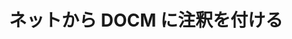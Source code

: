 ---
############################# Static ############################
layout: "auto-gen-annotation"

############################# Head ############################
head_title: "Net DOCM 注釈 API C# で注釈を付ける"
head_description: "DOCM、画像、図面、ドキュメント ファイル形式から一般的な注釈タイプを作成して注釈を付けるための Net API。"

############################# Header ############################
title: "ネットから DOCM に注釈を付ける"
description: ""
bg_image: "https://cms.admin.containerize.com/templates/aspose/App_Themes/V3/images/bg/header1.png"
bg_overlay: false
button:
    enable: true
    icon: "fas fa-arrow-down"
    label: "無料トライアルをダウンロード"
    link: "https://downloads.groupdocs.com/annotation/net"

############################# About ############################
about:
    enable: true
    title: "Net API の GroupDocs.Annotation について"
    content: |
        GroupDocs.Annotation for Net API は、Mac、Windows、または Ubuntu 上の PDF、Word、その他のドキュメントに注釈を追加できるライブラリです。 [GroupDocs.Annotation for Net](/annotation/net) は、画像やその他のさまざまなドキュメントからの注釈の作成、追加、編集、削除、抽出、エクスポートを包括的にサポートする注釈管理用のネイティブ Net API です。サポートされているドキュメント形式の完全なリストは、この[ページ](https://docs.groupdocs.com/annotation/net/supported-document-formats/)で確認できます。
        このライブラリを使用すると、DOCM ドキュメントだけでなく、Word、Excel、PowerPoint、Outlook 電子メール、Visio、Adobe、OpenDocument、OpenOffice、Photoshop、AutoCad など、他の多くのタイプのドキュメントでも作業できます。
        GroupDocs.Annotation for Net API を使用すると、新しいメモの作成と追加、注釈の編集、コメントや注釈の抽出、ドキュメントからの削除が可能になります。このライブラリは、テキスト、ポリライン、エリア、下線、点、透かし、矢印、楕円、テキスト置換、距離、テキスト フィールド、PDF、HTML、Microsoft Word ドキュメント、スプレッドシート、図、プレゼンテーション、図面、画像、その他多くのファイル形式。
        例 (以下を参照) は、DOCM ドキュメントの操作を示しています。この例では、GroupDocs.Annotation を使用する方法の主な手順を確認できます。ライセンスを設定し、操作したいドキュメントを開き、注釈を追加し、要件に従って注釈プロパティを設定し、結果を必要な場所に保存します。また、サポートされている機能の詳細については、[github ページ](https://github.com/groupdocs-annotation/GroupDocs.Annotation-for-.NET) または製品 [ドキュメント](https://docs.groupdocs.com/annotation/net/getting-started/)。

############################# Steps ############################
howTo_Add:
steps_Add:
    enable: true
    title_left: "Net で DOCM に注釈を追加する手順"
    content_left: |
        [GroupDocs.Annotation](/annotation/net/) これにより、ネット開発者は、いくつかの簡単な手順を実装するだけで、ネットベースのアプリケーション内の DOCM ファイルにさまざまな注釈タイプを簡単に追加できます。
        *   コメントと日付を含む Reply オブジェクトを作成します。
        *   AreaAnnotation オブジェクトを作成し、エリア オプションを設定し、応答を追加します。
        *   Annotator オブジェクトを作成し、領域の注釈を追加します。
        *   出力ファイルを保存します。
    title_right: "システム要求"
    content_right: |
        Net API の GroupDocs.Annotation は、すべての主要なプラットフォームとオペレーティング システムでサポートされています。以下のコードを実行する前に、次の前提条件がシステムにインストールされていることを確認してください。
        *   オペレーティング システム: Microsoft Windows、Linux、MacOS
        *   開発環境: Visual Studio、Xamarin、MonoDevelop
        *   フレームワーク: .NET Framework、.NET Standard、.NET Core、Mono
        *   [NuGet](https://www.nuget.org/packages/groupdocs.annotation) から .NET 用の GroupDocs.Annotation の最新バージョンをダウンロードします。

############################# Preview ############################
preview_Add:
    enable: true
    title: 注釈のプレビューとコードサンプル
    content: |
        ![Annotation preview image](https://docs.groupdocs.com/annotation/java/images/add-text-field-annotation.png)
    code: |
        ```cs
        //Add text field annotation to the document from local disk
        using (Annotator annotator = new Annotator("input.bmp"))
        {
            TextFieldAnnotation textField = new TextFieldAnnotation
            {
                BackgroundColor = 65535,
                Box = new Rectangle(100, 100, 100, 100),
                CreatedOn = DateTime.Now,
                Text = "Some text",
                FontColor = 65535,
                FontSize = 12,
                Message = "This is text field annotation",
                Opacity = 0.7,
                PageNumber = 0,
                PenStyle = PenStyle.Dot,
                PenWidth = 3,
                FontFamily = "Arial",
                TextHorizontalAlignment = HorizontalAlignment.Center,
                Replies = new List
                {
                    new Reply
                    {
                        Comment = "First comment",
                        RepliedOn = DateTime.Now
                    },
                    new Reply
                    {
                        Comment = "Second comment",
                        RepliedOn = DateTime.Now
                    }
                }
            };
            annotator.Add(textField);
            annotator.Save("result.bmp");
        }
        ```

############################# Steps ############################
howTo_Remove:
steps_Remove:
    enable: true
    title_left: "Net の DOCM から注釈を削除する手順"
    content_left: |
        [GroupDocs.Annotation](/annotation/net/) これにより、ネット開発者は、いくつかの簡単な手順を実装することで、ネットベースのアプリケーション内の DOCM ファイルから注釈の詳細を簡単に削除できるようになります。
        *   コメントと日付を含む Reply オブジェクトを作成します。
        *   SaveOptions オブジェクトをインスタンス化し、AnnotationTypes = AnnotationType.None を設定します。
        *   結果のドキュメント パスまたはストリームと SaveOptions オブジェクトを使用して save メソッドを呼び出します。

############################# Preview ############################
preview_Remove:
    enable: true
    code: |
        ```cs
        // 1- How to remove annotation from document using annotation index
        
        using (Annotator annotator = new Annotator("result.bmp"))
        {
            annotator.Remove(0);
            annotator.Save("removed.bmp");
        }
        
        // 2- How to remove annotation from document using annotation object
        
        using (Annotator annotator = new Annotator("result.bmp"))
        {
            var tmp = annotator.Get();
            annotator.Remove(tmp[0]);
            annotator.Save("removed.bmp");
        }
        
        // 3- How to remove some annotations from document using list of ID’s
        
        using (Annotator annotator = new Annotator("result.bmp"))
        {
            var idList = new List{1, 2, 3};
            annotator.Remove(idList);
            annotator.Save("removed.bmp");
        }
        
        // 4- How to remove some annotations from document using list of annotations
        
        using (Annotator annotator = new Annotator("result.bmp"))
        {
            var tmp = annotator.Get();
            annotator.Remove(tmp);
            annotator.Save("removed.bmp");
        }
        ```

############################# Steps ############################
howTo_Edit:
steps_Edit:
    enable: true
    title_left: "Net で DOCM から注釈を編集する手順"
    content_left: |
        [GroupDocs.Annotation](/annotation/net/) これにより、ネット開発者は、いくつかの簡単な手順を実装することで、ネットベースのアプリケーション内の DOCM ファイルからさまざまな注釈プロパティを簡単に更新できるようになります。
        *   ImportAnnotations = true でインスタンス化された LoadOptions を使用して、入力ドキュメント パスまたはストリームを使用して Annotator オブジェクトをインスタンス化します。
        *   AnnotationBase 実装を作成し、存在するアノテーションの ID (その ID を持つアノテーションが見つからない場合は何も変更されません) またはアノテーションのパス リスト (存在するすべてのアノテーションが削除されます) を設定します。
        *   渡されたアノテーションを使用して Annotator オブジェクトの update メソッドを呼び出します。
        *   結果のドキュメント パスまたはストリームと SaveOptions オブジェクトを使用して save メソッドを呼び出します。

############################# Preview ############################
preview_Edit:
    enable: true
    code: |
        ```cs
        // open annotated document
        using (Annotator annotator = new Annotator("result.bmp"))
        {
            //assuming we are going to change some properties of existing annotation
                AreaAnnotation updated = new AreaAnnotation
                    {
                            // It's important to set existed annotation Id
                            Id = 1,
                            BackgroundColor = 255,
                            Box = new Rectangle(0, 0, 50, 200),
                            CreatedOn = DateTime.Now,
                            Message = "This is updated annotation",
                            Replies = new List
                            {
                                new Reply
                                {
                                    Comment = "Updated first comment",
                                    RepliedOn = DateTime.Now
                                },
                                new Reply
                                {
                                    Comment = "Updated second comment",
                                    RepliedOn = DateTime.Now
                                }
                            }
                        };
                // update annotation
                annotator.Update(updated);
                annotator.Save("result.bmp");
        }
        ```

############################# Steps ############################
howTo_Extract:
steps_Extract:
    enable: true
    title_left: "Net の DOCM から注釈を抽出する手順"
    content_left: |
        [GroupDocs.Annotation](/annotation/net/) これにより、ネット開発者は、いくつかの簡単な手順を実装することで、ネットベースのアプリケーション内のドキュメントに注釈を付けたり、DOCM ファイルから注釈情報を抽出したりすることが簡単になります。
        *   コメントと日付を含む Reply オブジェクトを作成します。
        *   LoadOptions オブジェクトをインスタンス化し、true 引数を指定して SetImportAnnotations を呼び出します。
        *   List型の変数を定義します。
        *   get メソッドを呼び出し、結果を上記の変数に返します。

############################# Preview ############################
preview_Extract:
    enable: true
    code: |
        ```cs
        // for using this example input file ("annotated.bmp") must be with annotations
        using (Annotator annotator = new Annotator("annotated.bmp"))
        {
            List annotations = annotator.Get();
            XmlSerializer formatter = new XmlSerializer(typeof(List));
            using (FileStream fs = new FileStream("annotations.xml", FileMode.Create))
            {
                fs.SetLength(0);
                formatter.Serialize(fs, annotations);
            }
        }
        ```

############################# Demos ############################
demos:
    enable: true
    title: "ドキュメントや画像に注釈を追加、削除、編集、抽出するライブデモ"
    content: |
        [GroupDocs.Annotation Live Demos](https://products.groupdocs.app/annotation/family) Web サイトにアクセスして、今すぐ DOCM ファイルに注釈を追加、削除、編集、抽出します。 ライブデモには次のようなメリットがあります

############################# About Formats ############################
about_formats:
    enable: true
    format:
        # format loop
        - icon: "far fa-file-docm"
          title: "DOCM ファイル形式について"
          content: |
            DOCM ファイルは、マクロを実行する機能を備えた Microsoft Word 2007 以降で生成されたドキュメントです。 DOCX ファイル形式に似ていますが、マクロを実行できる点が DOCX とは異なります。 DOCX と同様に、DOCM ファイルにはテキスト、画像、表、図形、チャート、その他のコンテンツを保存できます。マクロを実行する機能により、タスクを自動的に完了するために記録されたアクションの形式で一連のコマンドを実行することで、時間を節約することが容易になります。 。 DOCM ファイルは、Microsoft Word 2007 以降で開いて編集できます。

          link: "https://docs.fileformat.com/image/docm/"

############################# More Formats ############################
more_formats:
    enable: true
    title: "他の一般的なドキュメント形式の使用"
    content: |
        以下に示すように、いくつかの一般的なファイル形式から注釈プロパティを更新します。
    format:
        # format loop
        - name: "Annotate PDF document"
          link: "https://products.groupdocs.com/annotation/net/pdf/"
          description: "Adobe Portable Document Format"

        # format loop
        - name: "Annotate DOC document"
          link: "https://products.groupdocs.com/annotation/net/doc/"
          description: "Microsoft Word Document"

        # format loop
        - name: "Annotate DOCM document"
          link: "https://products.groupdocs.com/annotation/net/docm/"
          description: "Microsoft Word Macro-Enabled Document"

        # format loop
        - name: "Annotate DOCX document"
          link: "https://products.groupdocs.com/annotation/net/docx/"
          description: "Microsoft Word Open XML Document"

        # format loop
        - name: "Annotate DOT document"
          link: "https://products.groupdocs.com/annotation/net/dot/"
          description: "Microsoft Word Document Template"

        # format loop
        - name: "Annotate DOTX document"
          link: "https://products.groupdocs.com/annotation/net/dotx/"
          description: "Word Open XML Document Template"

        # format loop
        - name: "Annotate RTF document"
          link: "https://products.groupdocs.com/annotation/net/rtf/"
          description: "Rich Text Document"

        # format loop
        - name: "Annotate ODT document"
          link: "https://products.groupdocs.com/annotation/net/odt/"
          description: "Open Document Text"

        # format loop
        - name: "Annotate XLS document"
          link: "https://products.groupdocs.com/annotation/net/xls/"
          description: "Microsoft Excel Binary File Format"

        # format loop
        - name: "Annotate XLSX document"
          link: "https://products.groupdocs.com/annotation/net/xlsx/"
          description: "Microsoft Excel Open XML Spreadsheet"

        # format loop
        - name: "Annotate XLSM document"
          link: "https://products.groupdocs.com/annotation/net/xlsm/"
          description: "Microsoft Excel Macro-Enabled Spreadsheet"

        # format loop
        - name: "Annotate XLSB document"
          link: "https://products.groupdocs.com/annotation/net/xlsb/"
          description: "Microsoft Excel Binary Worksheet"

        # format loop
        - name: "Annotate ODS document"
          link: "https://products.groupdocs.com/annotation/net/ods/"
          description: "Open Document Spreadsheet"

        # format loop
        - name: "Annotate PPT document"
          link: "https://products.groupdocs.com/annotation/net/ppt/"
          description: "PowerPoint Presentation"

        # format loop
        - name: "Annotate PPTX document"
          link: "https://products.groupdocs.com/annotation/net/pptx/"
          description: "PowerPoint Open XML Presentation"

        # format loop
        - name: "Annotate PPSX document"
          link: "https://products.groupdocs.com/annotation/net/ppsx/"
          description: "PowerPoint Open XML Slide Show"

        # format loop
        - name: "Annotate POTM document"
          link: "https://products.groupdocs.com/annotation/net/potm/"
          description: "Microsoft PowerPoint Template"

        # format loop
        - name: "Annotate PPTM document"
          link: "https://products.groupdocs.com/annotation/net/pptm/"
          description: "Microsoft PowerPoint Presentation"

        # format loop
        - name: "Annotate PPS document"
          link: "https://products.groupdocs.com/annotation/net/pps/"
          description: "Microsoft PowerPoint 97-2003 Slide Show"

        # format loop
        - name: "Annotate ODP document"
          link: "https://products.groupdocs.com/annotation/net/odp/"
          description: "OpenDocument Presentation"

        # format loop
        - name: "Annotate HTML document"
          link: "https://products.groupdocs.com/annotation/net/html/"
          description: "HyperText Markup Language"

        # format loop
        - name: "Annotate TIFF document"
          link: "https://products.groupdocs.com/annotation/net/tiff/"
          description: "Tagged Image File Format"

        # format loop
        - name: "Annotate JPEG document"
          link: "https://products.groupdocs.com/annotation/net/jpeg/"
          description: "JPEG Image"

        # format loop
        - name: "Annotate PNG document"
          link: "https://products.groupdocs.com/annotation/net/png/"
          description: "Portable Network Graphic"

        # format loop
        - name: "Annotate EML document"
          link: "https://products.groupdocs.com/annotation/net/eml/"
          description: "E-mail Message"

        # format loop
        - name: "Annotate MSG document"
          link: "https://products.groupdocs.com/annotation/net/msg/"
          description: "Microsoft Outlook E-mail Message"

        # format loop
        - name: "Annotate VSD document"
          link: "https://products.groupdocs.com/annotation/net/vsd/"
          description: "Microsoft Visio 2003-2010 Drawing"

        # format loop
        - name: "Annotate VSDX document"
          link: "https://products.groupdocs.com/annotation/net/vsdx/"
          description: "Microsoft Visio Drawing"

        # format loop
        - name: "Annotate VSS document"
          link: "https://products.groupdocs.com/annotation/net/vss/"
          description: "Microsoft Visio 2003-2010 Stencil"

        # format loop
        - name: "Annotate VST document"
          link: "https://products.groupdocs.com/annotation/net/vst/"
          description: "Microsoft Visio 2013 Stencil"

        # format loop
        - name: "Annotate DWG document"
          link: "https://products.groupdocs.com/annotation/net/dwg/"
          description: "Autodesk Design Data Formats"

        # format loop
        - name: "Annotate DXF document"
          link: "https://products.groupdocs.com/annotation/net/dxf/"
          description: "AutoCAD Drawing Interchange"

        # format loop
        - name: "Annotate DCM document"
          link: "https://products.groupdocs.com/annotation/net/dcm/"
          description: "Digital Imaging and Communications in Medicine"

        # format loop
        - name: "Annotate WMF document"
          link: "https://products.groupdocs.com/annotation/net/wmf/"
          description: "Windows Metafile"

        # format loop
        - name: "Annotate EMF document"
          link: "https://products.groupdocs.com/annotation/net/emf/"
          description: "Enhanced Metafile Format"


############################# Back to top ###############################
back_to_top:
    enable: true
---